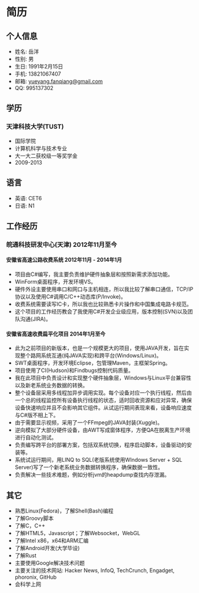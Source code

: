 # 简历

## 个人信息
* 姓名: 岳洋
* 性别: 男
* 生日: 1991年2月15日
* 手机: 13821067407
* 邮箱: yueyang.fanqiang@gmail.com
*   QQ: 995137302

## 学历
### 天津科技大学(TUST)
* 国际学院
* 计算机科学与技术专业
* 大一大二获校级一等奖学金
* 2009-2013   

## 语言
* 英语: CET6
* 日语: N1

## 工作经历
### 皖通科技研发中心(天津) 2012年11月至今
#### 安徽省高速公路收费系统 2012年11月 - 2014年1月
* 项目由C#编写，我主要负责维护硬件抽象层和按照新需求添加功能。
* WinForm桌面程序，开发环境VS。
* 硬件外设主要使用串口和网口与主机相连，所以我比较了解串口通信，TCP/IP协议以及使用C#调用C/C++动态库(P/Invoke)。
* 收费系统需要读写IC卡，所以我也比较熟悉卡片操作和中国集成电路卡规范。
* 这个项目的工作经历教会了我使用C#开发企业级应用，版本控制(SVN)以及团队沟通(JIRA)。

#### 安徽省高速收费扁平化项目 2014年1月至今
* 此为之前项目的新版本，也是一个规模更大的项目，使用JAVA开发，旨在实现整个路网系统互通(纯JAVA实现)和跨平台(Windows/Linux)。
* SWT桌面程序，开发环境Eclipse，包管理Maven，主框架Spring。
* 项目使用了CI(Hudson)和Findbugs控制代码质量。
* 我在此项目中负责设计和实现整个硬件抽象层，Windows与Linux平台兼容性以及新老系统业务数据的转换。
* 整个设备层采用多线程加异步调用实现。每个设备对应一个执行线程，然后由一个总的线程监控所有设备执行线程的状态，适时回收资源和应对异常，确保设备快速响应并且不会影响其它组件。从试运行期间表现来看，设备响应速度与C#版不相上下。
* 由于需要显示视频，采用了一个FFmpeg的JAVA封装(Xuggle)。
* 逆向模拟了大部分硬件设备，由AWT写成窗体程序，方便QA在脱离生产环境进行自动化测试。
* 负责编写跨平台的部署方案，包括双系统切换，程序启动脚本，设备驱动的安装等。
* 系统试运行期间，用LINQ to SQL(老版系统使用WIndows Server + SQL Server)写了一个新老系统业务数据转换程序，确保数据一致性。
* 负责解决一些技术难题，例如分析jvm的heapdump查找内存泄漏。

## 其它
* 熟悉Linux(Fedora)，了解Shell(Bash)编程
* 了解Groovy脚本
* 了解C，C++
* 了解HTML5，Javascript；了解Websocket，WebGL
* 了解Intel x86，x64和ARM汇编
* 了解Android开发(大学毕设)
* 了解Rust
* 主要使用Google解决技术问题
* 主要关注的技术网站: Hacker News, InfoQ, TechCrunch, Engadget, phoronix, GitHub
* 会科学上网

